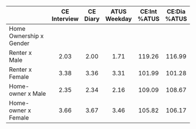 
|                      | CE<br>Interview |  CE<br>Diary | ATUS<br>Weekday | CE:Int<br>%ATUS | CE:Dia<br>%ATUS |
| -------------------- | :----------: | :----------: | :----------: | :----------: | :----------: |
| Home Ownership x Gender |              |              |              |              |              |
| Renter x Male        |         2.03 |         2.00 |         1.71 |       119.26 |       116.99 |
| Renter x Female      |         3.38 |         3.36 |         3.31 |       101.99 |       101.28 |
| Home-owner x Male    |         2.35 |         2.34 |         2.16 |       109.09 |       108.67 |
| Home-owner x Female  |         3.66 |         3.67 |         3.46 |       105.82 |       106.17 |


